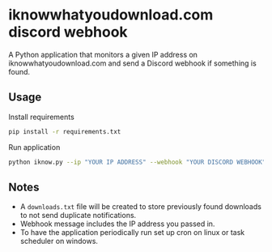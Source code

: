 # iknowwhatyoudownload.com discord webhook
 A Python application that monitors a given IP address on iknowwhatyoudownload.com and send a Discord webhook if something is found.

## Usage
Install requirements
```bash
pip install -r requirements.txt
```
Run application
```bash
python iknow.py --ip "YOUR IP ADDRESS" --webhook "YOUR DISCORD WEBHOOK"
```
## Notes
 - A `downloads.txt` file will be created to store previously found downloads to not send duplicate notifications.  
 - Webhook message includes the IP address you passed in. 
 - To have the application periodically run set up cron on linux or task scheduler on windows.